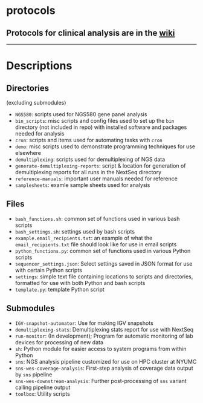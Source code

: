 # protocols
## Protocols for clinical analysis are in the [wiki](https://github.com/NYU-Molecular-Pathology/protocols/wiki)

-----

# Descriptions
## Directories
(excluding submodules)
- `NGS580`: scripts used for NGS580 gene panel analysis
- `bin_scripts`: misc scripts and config files used to set up the `bin` directory (not included in repo) with installed software and packages needed for analysis
- `cron`: scripts and items used for automating tasks with `cron`
- `demo`: misc scripts used to demonstrate programming techniques for use elsewhere
- `demultiplexing`: scripts used for demultiplexing of NGS data
- `generate-demultiplexing-reports`: script & location for generation of demultiplexing reports for all runs in the NextSeq directory
- `reference-manuals`: important user manuals needed for reference
- `samplesheets`: examle sample sheets used for analysis

## Files
- `bash_functions.sh`: common set of functions used in various bash scripts
- `bash_settings.sh`: settings used by bash scripts
- `example.email_recipients.txt`: an example of what the `email_recipients.txt` file should look like for use in email scripts
- `python_functions.py`: common set of functions used in various Python scripts
- `sequencer_settings.json`: Select settings saved in JSON format for use with certain Python scripts
- `settings`: simple text file containing locations to scripts and directories, formatted for use with both Python and bash scripts
- `template.py`: template Python script

## Submodules
- `IGV-snapshot-automator`: Use for making IGV snapshots
- `demultiplexing-stats`: Demultiplexing stats report for use with NextSeq
- `run-monitor`: (In development); Program for automatic monitoring of lab devices for processing of new data
- `sh`: Python module for easier access to system programs from within Python
- `sns`: NGS analysis pipeline customized for use on HPC cluster at NYUMC
- `sns-wes-coverage-analysis`: First-step analysis of coverage data output by `sns` pipeline
- `sns-wes-downstream-analysis`: Further post-processing of `sns` variant calling pipeline output
- `toolbox`: Utility scripts

